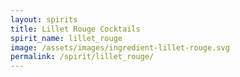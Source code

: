 ```yaml
---
layout: spirits
title: Lillet Rouge Cocktails
spirit_name: lillet_rouge
image: /assets/images/ingredient-lillet-rouge.svg
permalink: /spirit/lillet_rouge/
---
```

